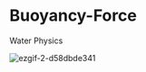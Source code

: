 # Buoyancy-Force
Water Physics

![ezgif-2-d58dbde341](https://user-images.githubusercontent.com/65425355/183251987-92887653-c847-42f0-b665-cdbe5c8fff33.gif)
